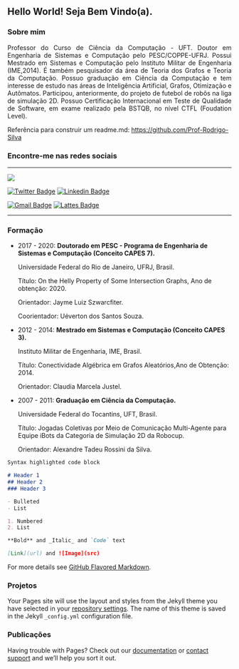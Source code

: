 ## Hello World! Seja Bem Vindo(a).
### Sobre mim

<p align='justify'>
Professor do Curso de Ciência da Computação - UFT. Doutor em Engenharia de Sistemas e Computação pelo PESC/COPPE-UFRJ. Possui Mestrado em Sistemas e Computação pelo Instituto Militar de Engenharia (IME,2014). É também pesquisador da área de Teoria dos Grafos e Teoria da Computação. Possuo graduação em Ciência da Computação e tem interesse de estudo nas áreas de Inteligência Artificial, Grafos, Otimização e Autômatos. Participou, anteriormente, do projeto de futebol de robôs na liga de simulação 2D. Possuo Certificação Internacional em Teste de Qualidade de Software, em exame realizado pela BSTQB, no nível CTFL (Foudation Level).
</p>
  
  Referência para construir um readme.md: https://github.com/Prof-Rodrigo-Silva
  
  
### Encontre-me nas redes sociais
---
  
![](https://avatars.githubusercontent.com/u/4447627?s=100&v=4)

[![Twitter Badge](https://img.shields.io/badge/-@TANILSON_DIAS-1ca0f1?style=flat-square&labelColor=1ca0f1&logo=twitter&logoColor=white&link=https://twitter.com/TANILSON_DIAS)](https://twitter.com/TANILSON_DIAS) 
[![Linkedin Badge](https://img.shields.io/badge/-Tanilson-blue?style=flat-square&logo=Linkedin&logoColor=white&link=https://www.linkedin.com/in/tanilson-santos-70494a27/)](https://www.linkedin.com/in/tanilson-santos-70494a27/) 

[![Gmail Badge](https://img.shields.io/badge/-tanilson.dias@uft.edu.br-c14438?style=flat-square&logo=Gmail&logoColor=white&link=mailto:tanilson.dias@uft.edu.br)](mailto:tanilson.dias@uft.edu.br)
[![Lattes Badge](https://img.shields.io/badge/-Tanilson-blue?style=flat-square&logo=Lattes&logoColor=white&link=http://lattes.cnpq.br/2812244463844431)](http://lattes.cnpq.br/2812244463844431) 


<!-- 
<table>
  <tr>
    <td><img style="border-radius: 10%;" src="https://avatars.githubusercontent.com/u/4447627?s=400&v=4" width="100px;" alt="" />      
     </td>
     <td> 
     Tanilson Dias também está nas redes socias :computer:  :mailbox_with_mail:
      <br>Entre em contato!  
     
[![Twitter Badge](https://img.shields.io/badge/-@TANILSON_DIAS-1ca0f1?style=flat-square&labelColor=1ca0f1&logo=twitter&logoColor=white&link=https://twitter.com/TANILSON_DIAS)](https://twitter.com/TANILSON_DIAS) [![Linkedin Badge](https://img.shields.io/badge/-Tanilson-blue?style=flat-square&logo=Linkedin&logoColor=white&link=https://www.linkedin.com/in/tanilson-santos-70494a27/)](https://www.linkedin.com/in/tanilson-santos-70494a27/) 
[![Gmail Badge](https://img.shields.io/badge/-tanilson.dias@uft.edu.br-c14438?style=flat-square&logo=Gmail&logoColor=white&link=mailto:tanilson.dias@uft.edu.br)](mailto:tanilson.dias@uft.edu.br)
</td>
  </tr> 
 </table>
-->

---

### Formação

* 2017 - 2020: **Doutorado em PESC - Programa de Engenharia de Sistemas e Computação (Conceito CAPES 7).**
  
  Universidade Federal do Rio de Janeiro, UFRJ, Brasil.
  
  Título: On the Helly Property of Some Intersection Graphs, Ano de obtenção: 2020.

  Orientador: Jayme Luiz Szwarcfiter.

  Coorientador: Uéverton dos Santos Souza.

* 2012 - 2014: **Mestrado em Sistemas e Computação (Conceito CAPES 3).**

  Instituto Militar de Engenharia, IME, Brasil.

  Título: Conectividade Algébrica em Grafos Aleatórios,Ano de Obtenção: 2014.

  Orientador: Claudia Marcela Justel.

* 2007 - 2011: **Graduação em Ciência da Computação.**

  Universidade Federal do Tocantins, UFT, Brasil.

  Título: Jogadas Coletivas por Meio de Comunicação Multi-Agente para Equipe iBots da Categoria de Simulação 2D da Robocup.

  Orientador: Alexandre Tadeu Rossini da Silva.


```markdown
Syntax highlighted code block

# Header 1
## Header 2
### Header 3

- Bulleted
- List

1. Numbered
2. List

**Bold** and _Italic_ and `Code` text

[Link](url) and ![Image](src)
```

For more details see [GitHub Flavored Markdown](https://guides.github.com/features/mastering-markdown/).

### Projetos

Your Pages site will use the layout and styles from the Jekyll theme you have selected in your [repository settings](https://github.com/tanilson/principal/settings/pages). The name of this theme is saved in the Jekyll `_config.yml` configuration file.

### Publicações

Having trouble with Pages? Check out our [documentation](https://docs.github.com/categories/github-pages-basics/) or [contact support](https://support.github.com/contact) and we’ll help you sort it out.
